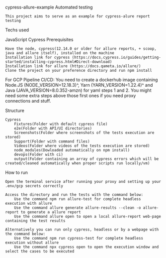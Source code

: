 cypress-allure-example
Automated testing

    This project aims to serve as an example for cypress-alure report testing

Techs used

JavaScript Cypress
Prerequisites

    Have the node, cypress(12.14.0 or older for allure reports, + scoop, java and allure itself), installed on the machine
    Installation link for cypress (https://docs.cypress.io/guides/getting-started/installing-cypress.html#Direct-download)
    Installation link for allure (https://docs.qameta.io/allure/)
    Clone the project on your preference directory and run npm install

For GCP Pipeline CI/CD:
    You need to create a dockerhub image containing Node.JS (NODE_VERSION=12.18.3)^, Yarn (YARN_VERSION=1.22.4)^ and Java (JAVA_VERSION=8.0.352-amzn) for yaml steps 1 and 2.
    You might need some extra steps above those first ones if you need proxy connections and stuff.

Structure

    Cypress
        Fixtures(Folder with default cypress file)
        e2e(Folder with API/UI directories)
        Screenshots(Folder where screenshots of the tests execution are stored)
        Support(Folder with command files)
        Videos(Folder where videos of the tests execution are stored)
        node_modules(Dowloaded automatically on npm install)
        devops(Folder with ci)
        output(Folder containing an array of cypress errors which will be created/cleaned automatically when proper scripts run locally/vm)

How to run

    Open the terminal service after running your proxy and setting up your .env/gcp secrets correctly

    Access the directory and run the tests with the command below:
        Use the command npm run allure-test for complete headless execution with allure
        Use the command allure generate allure-results --clean -o allure-report to generate a allure report
        Use the command allure open to open a local allure-report web-page containing the test results

    Alternatively you can run only cypress, headless or by a webpage with the command below:
        Use the command npm run cypress-test for complete headless execution without allure
        Use the command npx cypress open to open the execution window and select the cases to be executed
